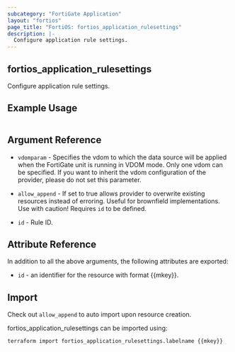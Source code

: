 ```yaml
---
subcategory: "FortiGate Application"
layout: "fortios"
page_title: "FortiOS: fortios_application_rulesettings"
description: |-
  Configure application rule settings.
---
```


## fortios_application_rulesettings
Configure application rule settings.

## Example Usage

```hcl

```

## Argument Reference
* `vdomparam` - Specifies the vdom to which the data source will be applied when the FortiGate unit is running in VDOM mode. Only one vdom can be specified. If you want to inherit the vdom configuration of the provider, please do not set this parameter.
* `allow_append` - If set to true allows provider to overwrite existing resources instead of erroring. Useful for brownfield implementations. Use with caution! Requires `id` to be defined.

* `id` - Rule ID.

## Attribute Reference

In addition to all the above arguments, the following attributes are exported:
* `id` - an identifier for the resource with format {{mkey}}.

## Import

Check out `allow_append` to auto import upon resource creation.

fortios_application_rulesettings can be imported using:
```sh
terraform import fortios_application_rulesettings.labelname {{mkey}}
```
